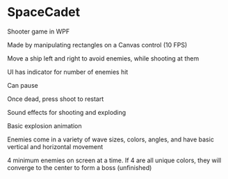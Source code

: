 # SpaceCadet
 Shooter game in WPF

Made by manipulating rectangles on a Canvas control (10 FPS)

Move a ship left and right to avoid enemies, while shooting at them

UI has indicator for number of enemies hit

Can pause

Once dead, press shoot to restart

Sound effects for shooting and exploding

Basic explosion animation

Enemies come in a variety of wave sizes, colors, angles, and have basic vertical and horizontal movement

4 minimum enemies on screen at a time. If 4 are all unique colors, they will converge to the center to form a boss (unfinished)
